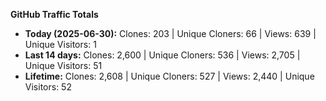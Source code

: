 
**GitHub Traffic Totals**

- **Today (2025-06-30):** Clones: 203 | Unique Cloners: 66 | Views: 639 | Unique Visitors: 1
- **Last 14 days:** Clones: 2,600 | Unique Cloners: 536 | Views: 2,705 | Unique Visitors: 51
- **Lifetime:** Clones: 2,608 | Unique Cloners: 527 | Views: 2,440 | Unique Visitors: 52

